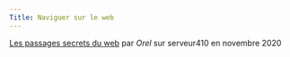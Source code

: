 ```yaml
---
Title: Naviguer sur le web
---
```


[Les passages secrets du web](https://serveur410.com/les-passages-secrets-du-web/) par *Orel* sur serveur410 en novembre 2020 
